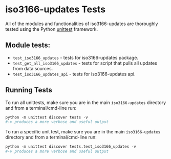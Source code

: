 # iso3166-updates Tests <a name="TOP"></a>

All of the modules and functionalities of iso3166-updates are thoroughly tested using the Python [unittest][unittest] framework.
## Module tests:

* `test_iso3166_updates` - tests for iso3166-updates package.
* `test_get_all_iso3166_updates` - tests for script that pulls all updates from data sources.
* `test_iso3166_updates_api` - tests for iso3166-updates api.

## Running Tests

To run all unittests, make sure you are in the main `iso3166-updates` directory and from a terminal/cmd-line run:
```python
python -m unittest discover tests -v
#-v produces a more verbose and useful output
```

To run a specific unit test, make sure you are in the main `iso3166-updates` directory and from a terminal/cmd-line run:
```python
python -m unittest discover tests.test_iso3166_updates -v
#-v produces a more verbose and useful output
```

[unittest]: https://docs.python.org/3/library/unittest.html